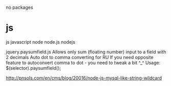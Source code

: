 no packages

# js
js javascript node node.js nodejs

jquery.paysumfield.js
Allows only sum (floating number) input to a field with 2 decimals
Auto dot to comma converting for RU
If you need opposite feature to autoconvert comma to dot - you need to tweak a bit ^_^
Usage: $(selector).paysumfield();

http://pnsols.com/en/cms/blog/20016/node-js-mysql-like-string-wildcard
